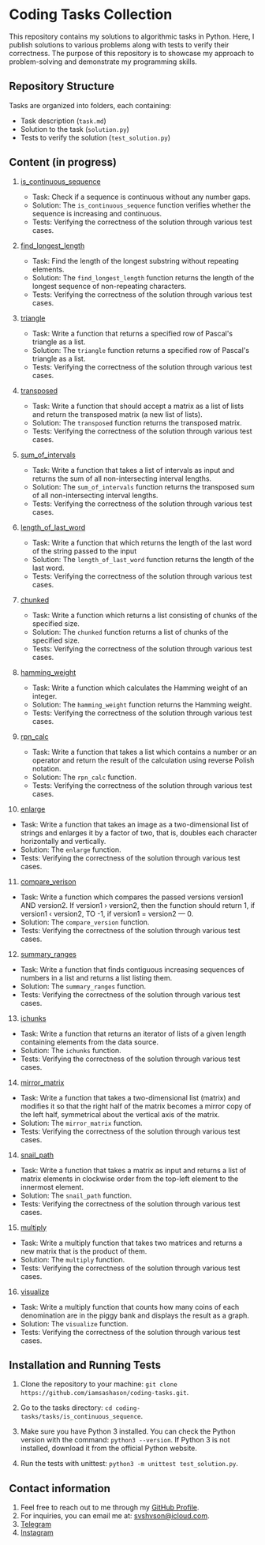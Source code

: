 # Coding Tasks Collection

This repository contains my solutions to algorithmic tasks in Python. Here, I publish solutions to various problems along with tests to verify their correctness. The purpose of this repository is to showcase my approach to problem-solving and demonstrate my programming skills.

## Repository Structure

Tasks are organized into folders, each containing:
- Task description (`task.md`)
- Solution to the task (`solution.py`)
- Tests to verify the solution (`test_solution.py`)

## Content (in progress)

1. [is_continuous_sequence](tasks/is_continuous_sequence/)
   - Task: Check if a sequence is continuous without any number gaps.
   - Solution: The `is_continuous_sequence` function verifies whether the sequence is increasing and continuous.
   - Tests: Verifying the correctness of the solution through various test cases.

2. [find_longest_length](tasks/find_longest_length/)
   - Task: Find the length of the longest substring without repeating elements.
   - Solution: The `find_longest_length` function returns the length of the longest sequence of non-repeating characters.
   - Tests: Verifying the correctness of the solution through various test cases.
  
3. [triangle](tasks/triangle/)
   - Task: Write a function that returns a specified row of Pascal's triangle as a list.
   - Solution: The `triangle` function returns a specified row of Pascal's triangle as a list.
   - Tests: Verifying the correctness of the solution through various test cases.

4. [transposed](tasks/transposed/)
   - Task: Write a function that should accept a matrix as a list of lists and return the transposed matrix (a new list of lists).
   - Solution: The `transposed` function returns the transposed matrix.
   - Tests: Verifying the correctness of the solution through various test cases.

5. [sum_of_intervals](tasks/sum_of_intervals/)
   - Task: Write a function that takes a list of intervals as input and returns the sum of all non-intersecting interval lengths. 
   - Solution: The `sum_of_intervals` function returns the transposed sum of all non-intersecting interval lengths.
   - Tests: Verifying the correctness of the solution through various test cases.

6. [length_of_last_word](tasks/length_of_last_word/)
   - Task: Write a function that which returns the length of the last word of the string passed to the input
   - Solution: The `length_of_last_word` function returns the length of the last word.
   - Tests: Verifying the correctness of the solution through various test cases.

7. [chunked](tasks/сhunked/)
   - Task: Write a function which returns a list consisting of chunks of the specified size. 
   - Solution: The `chunked` function returns a list of chunks of the specified size.
   - Tests: Verifying the correctness of the solution through various test cases.

8. [hamming_weight](tasks/hamming_weight/)
   - Task: Write a function which calculates the Hamming weight of an integer.
   - Solution: The `hamming_weight` function returns the Hamming weight.
   - Tests: Verifying the correctness of the solution through various test cases.

9. [rpn_calc](tasks/rpn_calc/)
   - Task: Write a function that takes a list which contains a number or an operator and return the result of the calculation using reverse Polish notation.
   - Solution: The `rpn_calc` function.
   - Tests: Verifying the correctness of the solution through various test cases.

10. [enlarge](tasks/enlarge/)
   - Task: Write a function that takes an image as a two-dimensional list of strings and enlarges it by a factor of two, that is, doubles each character horizontally and vertically.
   - Solution: The `enlarge` function.
   - Tests: Verifying the correctness of the solution through various test cases.

11. [compare_verison](tasks/compare_version/)
   - Task: Write a function which compares the passed versions version1 AND version2. If version1 › version2, then the function should return 1, if version1 ‹ version2, TO -1, if version1 = version2 — 0.
   - Solution: The `compare_version` function.
   - Tests: Verifying the correctness of the solution through various test cases.

12. [summary_ranges](tasks/summary_ranges/)
   - Task: Write a function that finds contiguous increasing sequences of numbers in a list and returns a list listing them.
   - Solution: The `summary_ranges` function.
   - Tests: Verifying the correctness of the solution through various test cases.

13. [ichunks](tasks/ichunks/)
   - Task: Write a function that returns an iterator of lists of a given length containing elements from the data source.
   - Solution: The `ichunks` function.
   - Tests: Verifying the correctness of the solution through various test cases.

14. [mirror_matrix](tasks/mirror_matrix/)
   - Task: Write a function that takes a two-dimensional list (matrix) and modifies it so that the right half of the matrix becomes a mirror copy of the left half, symmetrical about the vertical axis of the matrix.
   - Solution: The `mirror_matrix` function.
   - Tests: Verifying the correctness of the solution through various test cases.

14. [snail_path](tasks/snail_path/)
   - Task: Write a function that takes a matrix as input and returns a list of matrix elements in clockwise order from the top-left element to the innermost element.
   - Solution: The `snail_path` function.
   - Tests: Verifying the correctness of the solution through various test cases.

15. [multiply](tasks/multiply/)
   - Task: Write a multiply function that takes two matrices and returns a new matrix that is the product of them.
   - Solution: The `multiply` function.
   - Tests: Verifying the correctness of the solution through various test cases.

16. [visualize](tasks/visualize/)
   - Task: Write a multiply function that counts how many coins of each denomination are in the piggy bank and displays the result as a graph.
   - Solution: The `visualize` function.
   - Tests: Verifying the correctness of the solution through various test cases.

## Installation and Running Tests

1. Clone the repository to your machine:
   `git clone https://github.com/iamsashason/coding-tasks.git`.
   
2. Go to the tasks directory:
   `cd coding-tasks/tasks/is_continuous_sequence`.
   
3. Make sure you have Python 3 installed. You can check the Python version with the command:
   `python3 --version`.
   If Python 3 is not installed, download it from the official Python website.
   
4. Run the tests with unittest:
   `python3 -m unittest test_solution.py`.

## Contact information

1. Feel free to reach out to me through my [GitHub Profile](https://github.com/iamsashason).
2. For inquiries, you can email me at: [svshvson@icloud.com](mailto:svshvson@icloud.com).
3. [Telegram](https://t.me/iamsashason)
4. [Instagram](https://www.instagram.com/iamsashason/)
